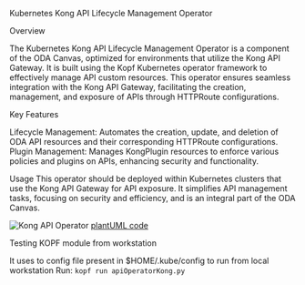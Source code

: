 Kubernetes Kong API Lifecycle Management Operator

Overview

The Kubernetes Kong API Lifecycle Management Operator is a component of the ODA Canvas, optimized for environments that utilize the Kong API Gateway. It is built using the Kopf Kubernetes operator framework to effectively manage API custom resources. This operator ensures seamless integration with the Kong API Gateway, facilitating the creation, management, and exposure of APIs through HTTPRoute configurations.

Key Features

Lifecycle Management: Automates the creation, update, and deletion of ODA API resources and their corresponding HTTPRoute configurations.
Plugin Management: Manages KongPlugin resources to enforce various policies and plugins on APIs, enhancing security and functionality.

Usage
This operator should be deployed within Kubernetes clusters that use the Kong API Gateway for API exposure. It simplifies API management tasks, focusing on security and efficiency, and is an integral part of the ODA Canvas.


![Kong API Operator](http://www.plantuml.com/plantuml/proxy?cache=no&src=https://raw.githubusercontent.com/RJ-acc/oda-canvas-api-gateway/master/source/operators/apiOperatorKong/sequenceDiagrams/KongAPIOperator.puml)
[plantUML code](sequenceDiagrams/KongAPIOperator.puml)


Testing KOPF module from workstation

It uses to config file present in $HOME/.kube/config to run from local workstation
Run: `kopf run apiOperatorKong.py`




